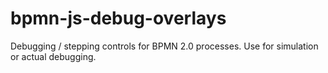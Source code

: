 # bpmn-js-debug-overlays

Debugging / stepping controls for BPMN 2.0 processes. Use for simulation or actual debugging.
